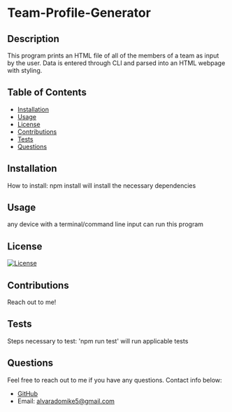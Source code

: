 # Team-Profile-Generator

  ## Description
  
  This program prints an HTML file of all of the members of a team as input by the user. Data is entered through CLI and parsed into an HTML webpage with styling.

  ## Table of Contents
  
  - [Installation](#installation)
  - [Usage](#Usage)
  - [License](#License)
  - [Contributions](#Contributions)
  - [Tests](#Tests)
  - [Questions](#Questions)

  ## Installation
  
  How to install:
  npm install will install the necessary dependencies

  ## Usage
  
  any device with a terminal/command line input can run this program

  ## License
  
  [![License](https://img.shields.io/badge/License-MIT-yellow.svg)](https://opensource.org/licenses/MIT)

  ## Contributions
  
  Reach out to me!

  ## Tests
  
  Steps necessary to test:
  'npm run test' will run applicable tests 

  ## Questions
  
  Feel free to reach out to me if you have any questions. Contact info below:
  - [GitHub](https:://github.com/Michael-Alvarado)
  - Email: alvaradomike5@gmail.com
